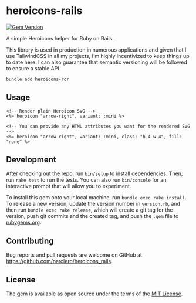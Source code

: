 # heroicons-rails

[![Gem Version](https://badge.fury.io/rb/heroicons-ror.svg)](https://badge.fury.io/rb/heroicons-ror)

A simple Heroicons helper for Ruby on Rails.

This library is used in production in numerous applications and given that I use TailwindCSS in all my projects, I'm highly incentivized to keep things up to date here. I can also guarantee that semantic versioning will be followed to ensure a stable API.

```sh
bundle add heroicons-ror
```

## Usage

```erb
<!-- Render plain Heroicon SVG -->
<%= heroicon "arrow-right", variant: :mini %>

<!-- You can provide any HTML attributes you want for the rendered SVG -->
<%= heroicon "arrow-right", variant: :mini, class: "h-4 w-4", fill: "none" %>
```

## Development

After checking out the repo, run `bin/setup` to install dependencies. Then, run `rake test` to run the tests. You can also run `bin/console` for an interactive prompt that will allow you to experiment.

To install this gem onto your local machine, run `bundle exec rake install`. To release a new version, update the version number in `version.rb`, and then run `bundle exec rake release`, which will create a git tag for the version, push git commits and the created tag, and push the `.gem` file to [rubygems.org](https://rubygems.org).

## Contributing

Bug reports and pull requests are welcome on GitHub at https://github.com/narciero/heroicons_rails.

## License

The gem is available as open source under the terms of the [MIT License](https://opensource.org/licenses/MIT).
